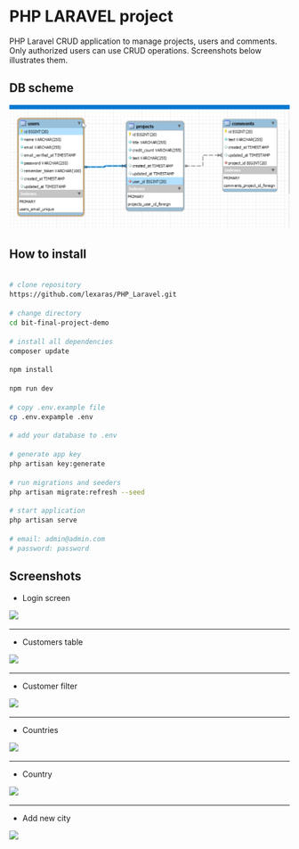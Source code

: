 # PHP LARAVEL project

PHP Laravel CRUD application to manage projects, users and comments. Only authorized users can use CRUD operations. Screenshots below illustrates them.

## DB scheme

<img src="assets/DB.png">



## How to install

```bash

# clone repository
https://github.com/lexaras/PHP_Laravel.git

# change directory
cd bit-final-project-demo

# install all dependencies
composer update

npm install

npm run dev

# copy .env.example file
cp .env.expample .env

# add your database to .env

# generate app key
php artisan key:generate

# run migrations and seeders
php artisan migrate:refresh --seed

# start application
php artisan serve

# email: admin@admin.com
# password: password
```

## Screenshots

* Login screen
<img src="assets/login.png">

---

* Customers table
<img src="assets/customers.png">

---

* Customer filter
<img src="assets/customerfilter.png">

---

* Countries
<img src="assets/countries.png">

---

* Country
<img src="assets/country.png">

--- 

* Add new city
<img src="assets/newcity.png">